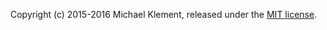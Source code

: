 Copyright (c) 2015-2016 Michael Klement, released under the [MIT license](http://opensource.org/licenses/MIT).